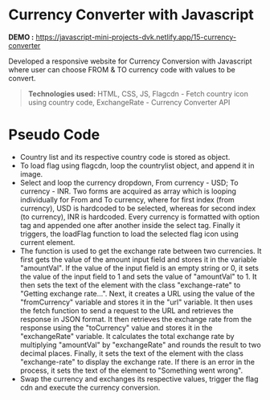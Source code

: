 # Currency Converter with Javascript

**DEMO :** https://javascript-mini-projects-dvk.netlify.app/15-currency-converter

Developed a responsive website for Currency Conversion with Javascript where user can choose FROM & TO currency code with values to be convert.

> **Technologies used:** HTML, CSS, JS, Flagcdn - Fetch country icon using country code, ExchangeRate - Currency Converter API

# Pseudo Code

 - Country list and its respective country code is stored as object.
 - To load flag using flagcdn, loop the countrylist object, and append it in image.
 - Select and loop the currency dropdown, From currency - USD; To currency - INR.
Two forms are acquired as array which is looping individually for From and To currency, where for first index (from currency), USD is hardcoded to be selected, whereas for second index (to currency), INR is hardcoded. Every currency is formatted with option tag and appended one after another inside the select tag. Finally it triggers, the loadFlag function to load the selected flag icon using current element.
- The function is used to get the exchange rate between two currencies. It first gets the value of the amount input field and stores it in the variable "amountVal". If the value of the input field is an empty string or 0, it sets the value of the input field to 1 and sets the value of "amountVal" to 1. It then sets the text of the element with the class "exchange-rate" to "Getting exchange rate...". Next, it creates a URL using the value of the "fromCurrency" variable and stores it in the "url" variable. It then uses the fetch function to send a request to the URL and retrieves the response in JSON format. It then retrieves the exchange rate from the response using the "toCurrency" value and stores it in the "exchangeRate" variable. It calculates the total exchange rate by multiplying "amountVal" by "exchangeRate" and rounds the result to two decimal places. Finally, it sets the text of the element with the class "exchange-rate" to display the exchange rate. If there is an error in the process, it sets the text of the element to "Something went wrong".
- Swap the currency and exchanges its respective values, trigger the flag cdn and execute the currency conversion.